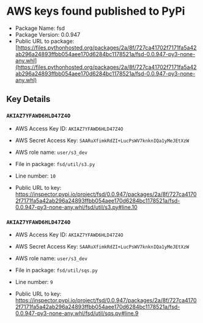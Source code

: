 # AWS keys found published to PyPi

* Package Name: fsd
* Package Version: 0.0.947
* Public URL to package: [https://files.pythonhosted.org/packages/2a/8f/727ca41702f7171fa5a42ab296a24893ffbb054aee170d6284bc1178521a/fsd-0.0.947-py3-none-any.whl](https://files.pythonhosted.org/packages/2a/8f/727ca41702f7171fa5a42ab296a24893ffbb054aee170d6284bc1178521a/fsd-0.0.947-py3-none-any.whl)

## Key Details

### `AKIAZ7YFAWD6HLD47Z4O`

* AWS Access Key ID: `AKIAZ7YFAWD6HLD47Z4O`
* AWS Secret Access Key: `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` 
* AWS role name: `user/s3_dev`
* File in package: `fsd/util/s3.py`
* Line number: `10`

* Public URL to key: https://inspector.pypi.io/project/fsd/0.0.947/packages/2a/8f/727ca41702f7171fa5a42ab296a24893ffbb054aee170d6284bc1178521a/fsd-0.0.947-py3-none-any.whl/fsd/util/s3.py#line.10



### `AKIAZ7YFAWD6HLD47Z4O`

* AWS Access Key ID: `AKIAZ7YFAWD6HLD47Z4O`
* AWS Secret Access Key: `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` 
* AWS role name: `user/s3_dev`
* File in package: `fsd/util/sqs.py`
* Line number: `9`

* Public URL to key: https://inspector.pypi.io/project/fsd/0.0.947/packages/2a/8f/727ca41702f7171fa5a42ab296a24893ffbb054aee170d6284bc1178521a/fsd-0.0.947-py3-none-any.whl/fsd/util/sqs.py#line.9


